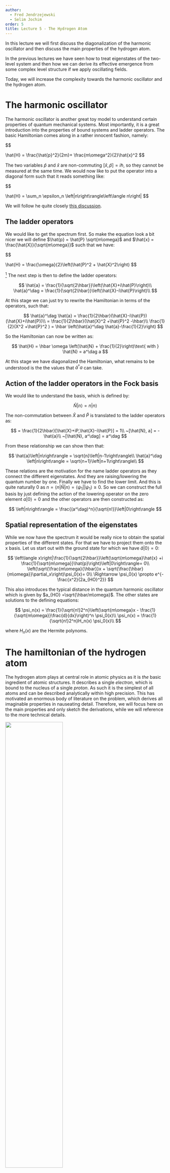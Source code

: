 ```yaml
---
author:
  - Fred Jendrzejewski
  - Selim Jochim
order: 5
title: Lecture 5 - The Hydrogen Atom
---
```


In this lecture we will first discuss the diagonalization of the
harmonic oscillator and then discuss the main properties of the hydrogen
atom.

In the previous lectures we have seen how to treat eigenstates of the
two-level system and then how we can derive its effective emergence from
some complex level structure if we apply oscillating
fields.

Today, we will increase the complexity towards the harmonic oscillator
and the hydrogen atom.

# The harmonic oscillator

The harmonic oscillator is another great toy model to understand certain
properties of quantum mechanical systems. Most importantly, it is a
great introduction into the properties of bound systems and ladder
operators. The basic Hamiltonian comes along in a rather innocent
fashion, namely:

$$

\hat{H} = \frac{\hat{p}^2}{2m}+ \frac{m\omega^2}{2}\hat{x}^2
$$

The two variables $\hat{p}$ and $\hat{x}$ are
non-commuting $[\hat{x}, \hat{p}] = i\hbar$, so they cannot be measured
at the same time. We would now like to put the operator into a diagonal
form such that it reads something like:

$$

\hat{H} = \sum_n \epsilon_n \left|n\right\rangle\left\langle n\right|
$$

We will follow he quite closely [this discussion](https://ocw.mit.edu/courses/nuclear-engineering/22-51-quantum-theory-of-radiation-interactions-fall-2012/lecture-notes/MIT22_51F12_Ch9.pdf).

## The ladder operators

We would like to get the spectrum first. So make the equation look a bit
nicer we will define $\hat{p} = \hat{P} \sqrt{m\omega}$ and
$\hat{x} = \frac{\hat{X}}{\sqrt{m\omega}}$ such that we have:

$$

\hat{H} = \frac{\omega}{2}\left(\hat{P}^2 + \hat{X}^2\right)
$$

[^1] The next step is then to define the ladder
operators:

$$
\hat{a} = \frac{1}{\sqrt{2\hbar}}\left(\hat{X}+i\hat{P}\right)\\
\hat{a}^\dag = \frac{1}{\sqrt{2\hbar}}\left(\hat{X}-i\hat{P}\right)\\
$$

At this stage we can just try to rewrite the Hamiltonian
in terms of the operators, such that:

$$
\hat{a}^\dag \hat{a} = \frac{1}{2\hbar}(\hat{X}-i\hat{P})(\hat{X}+i\hat{P})\\
= \frac{1}{2\hbar}(\hat{X}^2 +\hat{P}^2 -\hbar)\\
 \frac{1}{2}(X^2 +\hat{P}^2 ) = \hbar \left(\hat{a}^\dag \hat{a}-\frac{1}{2}\right)
$$

So the Hamiltonian can now be written as:

$$
\hat{H} = \hbar \omega \left(\hat{N} + \frac{1}{2}\right)\text{ with } \hat{N} = a^\dag a
$$

At this stage we have diagonalized the Hamiltonian, what
remains to be understood is the the values that $\hat{a}^\dag a$ can
take.

## Action of the ladder operators in the Fock basis

We would like to understand the basis, which is defined by:

$$
\hat{N} \left|n\right\rangle = n \left|n\right\rangle
$$

The non-commutation between $\hat{X}$ and $\hat{P}$ is
translated to the ladder operators as:

$$
= \frac{1}{2\hbar}[\hat{X}+iP,\hat{X}-i\hat{P}] = 1\\
~[\hat{N}, a] = -\hat{a}\\
~[\hat{N}, a^\dag] = a^\dag
$$

From these relationship we can show then that:

$$
\hat{a}\left|n\right\rangle = \sqrt{n}\left|n-1\right\rangle\\
\hat{a}^\dag \left|n\right\rangle = \sqrt{n+1}\left|n+1\right\rangle\\
$$

These relations are the motivation for the name ladder
operators as they connect the different eigenstates. And they are
raising/lowering the quantum number by one. Finally we have to find the
lower limit. And this is quite naturally 0 as
$n = \left\langle n\right|\hat{N}\left|n\right\rangle = \left\langle\psi_1\right|\left|\psi_1\right\rangle\geq 0$.
So we can construct the full basis by just defining the action of the
lowering operator on the zero element
$a\left|0\right\rangle = 0$ and the other operators are
then constructed as:

$$
\left|n\right\rangle = \frac{(a^\dag)^n}{\sqrt{n!}}\left|0\right\rangle
$$

## Spatial representation of the eigenstates

While we now have the spectrum it would be really nice to obtain the
spatial properties of the different states. For that we have to project
them onto the x basis. Let us start out with the ground state for which
we have $\hat{a}\left|0\right\rangle= 0$:

$$
\left\langle x\right|\frac{1}{\sqrt{2\hbar}}\left(\sqrt{m\omega}\hat{x} +i \frac{1}{\sqrt{m\omega}}\hat{p}\right)\left|0\right\rangle= 0\\
\left(\sqrt{\frac{m\omega}{\hbar}}x + \sqrt{\frac{\hbar}{m\omega}}\partial_x\right)\psi_0(x)= 0\\
\Rightarrow \psi_0(x) \propto e^{-\frac{x^2}{2a_{HO}^2}}
$$

This also introduces the typical distance in the quantum
harmonic oscillator which is given by $a_{HO} =\sqrt{\hbar/m\omega}$.
The other states are solutions to the defining equations:

$$
\psi_n(x) = \frac{1}{\sqrt{n!}2^n}\left(\sqrt{m\omega}x - \frac{1}{\sqrt{m\omega}}\frac{d}{dx}\right)^n \psi_0(x)\\
\psi_n(x) = \frac{1}{\sqrt{n!}2^n}H_n(x) \psi_0(x)\\
$$

where $H_n(x)$ are the Hermite polynoms.

# The hamiltonian of the hydrogen atom

The hydrogen atom plays at central role in atomic physics as it is _the_
basic ingredient of atomic structures. It describes a single _electron_,
which is bound to the nucleus of a single _proton_. As such it is the
simplest of all atoms and can be described analytically within high
precision. This has motivated an enormous body of literature on the
problem, which derives all imaginable properties in nauseating detail.
Therefore, we will focus here on the main properties and only sketch the
derivations, while we will reference to the more technical details.

<img src="./lecture5_pic1.png" width="60%">

Sketch of the hydrogen atom with the relative coordinate and the
coordinates of the proton and the electron.

For the hydrogen atom as shown in above, we can write down the Hamiltonian

$$
\hat{H}=\frac{{{\hat{\vec{p}}}^2_\text{p}}}{2m_\text{p}} + \frac{{\hat{\vec{p}}}^2_\text{e}}{2m_\text{e}} - \frac{Ze^2}{4\pi\epsilon_0 r},
$$

where $Ze$ is the nuclear charge. To solve the problem,
we have to find the right Hilbert space. We can not solve the problem of
the electron alone. If we do a separation of coordinates, i.e., we
separate the Hamiltonian into the the center of mass and the relative
motion, we get

$$
\hat{H} = \underbrace{\frac{{\hat{\vec{p}}}^2_{\textrm{cm}}}{2M}}_{\hat{H}_{\textrm{cm}}} + \underbrace{\frac{{\hat{\vec{p}}}^2_\text{r}}{2\mu}- \frac{Ze^2}{4\pi\epsilon_0r}}_{\hat{H}_{\text{atom}}}
$$

with the reduced mass $1/\mu=1/m_\text{e}+1/m_\text{p}$.
If the state of the hydrogen atom $\left|\psi\right\rangle$
is an eigenstate of $\hat{H}$, we can write

$$
\hat{H}\left|\psi\right\rangle=\left(\hat{H}_\textrm{cm}+\hat{H}_{\text{atom}} \right)\left|\psi_\textrm{cm}\right\rangle\otimes \left|\psi_\text{atom}\right\rangle \\
= \left( E_{\text{kin}} + E_\text{atom} \right) \left|\psi\right\rangle.
$$

Both states are eigenstates of the system. The state
$\left|\psi\right\rangle$ can be split up as shown since
the two degrees of freedom are generally not entangled.

![Sketch of the hydrogen atom with the relative coordinate and the
coordinates of the proton and the electron.
](figures/Bildschirmfoto-2018-09-28-um-16-07-07/Bildschirmfoto-2018-09-28-um-16-07-07){#261310
width="0.70\\columnwidth"}

The wave function of the system then reads:

$$
\psi(\vec{R},\vec{r}) = \left( \left\langle R\right| \otimes \left\langle r\right|\right)\left( \left|\psi_\textrm{cm}\right\rangle \otimes \left|\psi_{\text{atom}}\right\rangle\right)\\
= \psi(\vec{R}) \cdot \psi (\vec{r})
$$

Our goal is now to find the eigenfunctions and
eigenenergies of $\hat{H}_\text{atom}$. In order to further divide the
Hilbert space, we can use the symmetries.

# Conservation of orbital angular momentum

$\hat{H}_\text{atom}$ possesses spherical symmetry, which implies that
**orbital angular momentum** $\hat{\vec{L}}$ is conserved. It is defined
as:

$$
\hat{\vec{L}}=\hat{\vec{r}} \times \hat{\vec{p}}
$$

In other words, we have:

$$
= 0
$$

Let us show first that the kinetic term commutes with
the angular momentum operator, We will employ the commutator
relationships for position and momentum $[x_i, p_j]=i\hbar$ and the
relationship $[A,BC] = [A,B]C+B[A,C]$ and
$[f(x), p_x] = [x,p_x]\frac{\partial f(x)}{\partial x}$. So we obtain:

$$
= [p_x^2,xp_y]-[p_y^2,yp_x] \\
 = [p_x^2,x]p_y-[p_y^2,y] p_x\\
 =i\hbar 2 p_xp_y-2i\hbar p_y p_x\\
 = 0
$$

Analog calculations show that $L_y$ and $L_z$ commute.
In a similiar fashion we can verify that the potential term commutes
with the different components of $\hat{\vec{L}}$

$$
= [\frac{1}{r}, xp_y]-[\frac{1}{r}, yp_x]\\
= x[\frac{1}{r}, p_y]-y[\frac{1}{r}, p_x]\\
= -x \frac{yi\hbar}{2r^{3/2}}+y\frac{xi\hbar}{2r^{3/2}}\\
=0
$$

We can therefore decompose the eigenfunctions of the
hydrogen atom over the eigenbasis of the angular momentum operator. A
detailled discussion of the properties of $\vec{L}$ can be found in
[Appendix B of Hertel](http://dx.doi.org/10.1007/978-3-642-54322-7). To find the eigenbasis, we first need to
identify the commutation relationships between the components of
$\hat{\vec{L}}$. We can calculate them following commutation
relationships:

$$
= [yp_z - zp_y, zp_x - xp_z]\\
=[yp_z, zp_x]-[yp_z,xp_z]- [zp_y, zp_x] + [zp_y,xp_z]\\
=[yp_z, zp_x] + [zp_y,xp_z]\\
=[yp_z, z]p_x +x[zp_y,p_z]\\
=-i\hbar yp_x +i\hbar xp_y\\
= i\hbar L_z
$$

This relationship holds for all the other components too
and we have in general:

$$
= i\hbar \epsilon_{ijk}L_k
$$

The orbital angular momentum is therefore part of the
large family of angular momentum operators, which also comprises spin
etc. In particular the different components are not independent, and
therefore we cannot form a basis out the three components. A suitable
choice is actually to use the following combinations:

$$
\hat{\vec{L}}^2\left|l,m_l\right\rangle = \hbar^2 l (l+1)\left|l,m_l\right\rangle\\
\hat{L}_z\left|l,m_l\right\rangle = \hbar m_l \left|l,m_l\right\rangle
$$

- $l$ is a non-negative integer and it is called the **orbital angular
  momentum quantum number**.

- $m_l$ takes values $-l, -l+1, ..., l-1, l$ and it is sometimes
  called the **projection of the angular momentum**.

## Eigenfunction of the angular momentum operators

Having identified the relevant operators it would be nice to obtain a
space representation of them. This works especially nicely in spherical
coordinates. There, we get

$$
\hat{L}_z= - i \hbar \partial_{\phi}\\
\hat{\vec{L}}^2 = - \hbar^2 \left[\frac{1}{\sin(\theta)}\partial_{\theta} \left( \sin(\theta) \partial_\theta\right) + \frac{1}{\sin^2(\theta)} \partial_{\phi\phi} \right].
$$

The corresponding wave functions are

$$
\left\langle\theta, \phi | l,m_l\right\rangle = Y_{lm}(\theta,\phi).
$$

Where $Y_{lm}(\theta, \phi)$ are the **spherical harmonics**.

# The radial wave equation

Given that we now know that the angular momentum is conserved for the
hydrogen atom, we can actually rewrite the Hamltonian in terms of the angular momentum as
we find:

$$
\hat{H}_\text{atom} = \hat{H}_r + \frac{\hat{L}}{2\mu r^2}+V(r) \\
\hat{H}_r = -\frac{\hbar^2}{2\mu}\frac{1}{r^2}\frac{\partial}{\partial r}\left(r^2\frac{\partial}{\partial r}\right)
$$

We can now separate out the angular part and decompose
it over the eigenfunctions of $\hat{\vec{L}}$, such that we make the
ansatz [^2]:

$$
\psi (r,\theta,\phi) = R(r) Y_{lm}(\theta,\phi)
$$

We can plug this separated ansatz in the Schrödinger equation. We
already solved the angular in the discussion of the angular momentum and
for the radial part we obtain:

$$
-\frac{\hbar^2}{2\mu}\frac{1}{r}\frac{d^2(rR(r))}{dr^2} - \frac{Ze^2}{4\pi\epsilon_0 r} R(r) + \frac{\hbar^2}{2\mu}\frac{l(l+1)}{r^2}R(r) = ER(r)
$$

Substituting $R(r)=u(r)/r$ leads to

$$
-\frac{\hbar^2}{2\mu}\frac{d^2}{dr^2}u(r) +\underbrace{ \left( -\frac{Ze^2}{4\pi\epsilon_0 r} + \frac{\hbar^2}{2\mu} \frac{l(l+1)}{r^2} \right)}_{V_{\text{eff}}} u(r) = E \, u(r),
$$

which is known as the "radial wave equation". It is a
very general result for _any_ central potential. It can also be used to
describe unbound states ($E>0$) that occur during scattering.

In the next lecture we will look into the energy scales of the hydrogen atom and then start
coupling different levels.

[^1]:
    The commutator between $\hat{X}$ and $\hat{P}$ is still as for $x$
    and $p$.

[^2]:
    Only if the system is in a well-defined angular momentum state, we
    can write it down like this.
